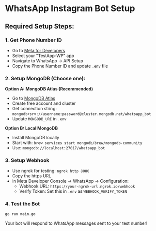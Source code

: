 # WhatsApp Instagram Bot Setup

## Required Setup Steps:

### 1. Get Phone Number ID
- Go to [Meta for Developers](https://developers.facebook.com)
- Select your "TestApp-WP" app
- Navigate to WhatsApp → API Setup
- Copy the Phone Number ID and update `.env` file

### 2. Setup MongoDB (Choose one):

**Option A: MongoDB Atlas (Recommended)**
- Go to [MongoDB Atlas](https://cloud.mongodb.com)
- Create free account and cluster
- Get connection string: `mongodb+srv://username:password@cluster.mongodb.net/whatsapp_bot`
- Update `MONGODB_URI` in `.env`

**Option B: Local MongoDB**
- Install MongoDB locally
- Start with: `brew services start mongodb/brew/mongodb-community`
- Use: `mongodb://localhost:27017/whatsapp_bot`

### 3. Setup Webhook
- Use ngrok for testing: `ngrok http 8080`
- Copy the https URL
- In Meta Developer Console → WhatsApp → Configuration:
  - Webhook URL: `https://your-ngrok-url.ngrok.io/webhook`
  - Verify Token: Set this in `.env` as `WEBHOOK_VERIFY_TOKEN`

### 4. Test the Bot
```bash
go run main.go
```

Your bot will respond to WhatsApp messages sent to your test number!